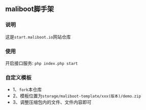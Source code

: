 ## maliboot脚手架

### 说明
这是`start.maliboot.io`网站仓库

### 使用
开启接口服务: `php index.php start`

### 自定义模板
* 1、`fork`本仓库
* 2、模板位置为`storage/maliboot-template/xxx(版本)/demo.zip`
* 3、调整压缩包内的文件、文件内容即可